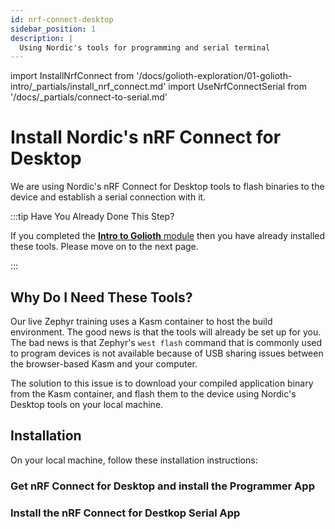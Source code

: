```yaml
---
id: nrf-connect-desktop
sidebar_position: 1
description: |
  Using Nordic's tools for programming and serial terminal
---
```


import InstallNrfConnect from '/docs/golioth-exploration/01-golioth-intro/\_partials/install_nrf_connect.md'
import UseNrfConnectSerial from '/docs/\_partials/connect-to-serial.md'

# Install Nordic's nRF Connect for Desktop

We are using Nordic's nRF Connect for Desktop tools to flash binaries to the
device and establish a serial connection with it.

:::tip Have You Already Done This Step?

If you completed the [**Intro to Golioth** module](/docs/golioth-exploration)
then you have already installed these tools. Please move on to the next page.

:::

## Why Do I Need These Tools?

Our live Zephyr training uses a Kasm container to host the build environment. The
good news is that the tools will already be set up for you. The bad news is that
Zephyr's `west flash` command that is commonly used to program devices is not
available because of USB sharing issues between the browser-based Kasm and your
computer.

The solution to this issue is to download your compiled application binary from
the Kasm container, and flash them to the device using Nordic's Desktop tools on
your local machine.

## Installation

On your local machine, follow these installation instructions:

### Get nRF Connect for Desktop and install the Programmer App

<InstallNrfConnect/>

### Install the nRF Connect for Destkop Serial App

<UseNrfConnectSerial/>
